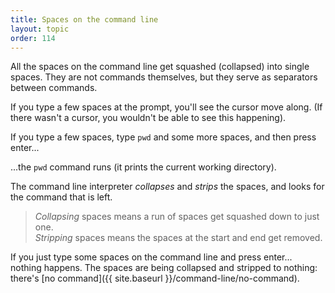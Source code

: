 ```yaml
---
title: Spaces on the command line
layout: topic
order: 114
---
```


All the spaces on the command line get squashed (collapsed) into single spaces.
They are not commands themselves, but they serve as separators between
commands.

If you type a few spaces at the prompt, you'll see the cursor move along. (If
there wasn't a cursor, you wouldn't be able to see this happening).

If you type a few spaces, type `pwd` and some more spaces, and then press
enter...

...the `pwd` command runs (it prints the current working directory).

The command line interpreter _collapses_ and _strips_ the spaces, and looks for
the command that is left.

> _Collapsing_ spaces means a run of spaces get squashed down to just one.
> <br>
> _Stripping_ spaces means the spaces at the start and end get removed.

If you just type some spaces on the command line and press enter... nothing
happens. The spaces are being collapsed and stripped to nothing: there's
[no command]({{ site.baseurl }}/command-line/no-command).
 
